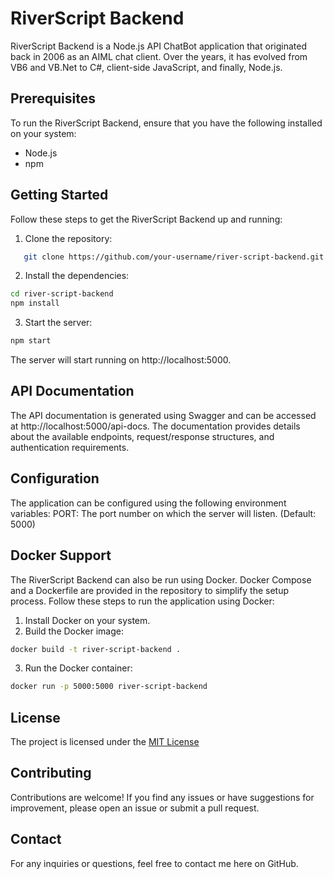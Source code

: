 # RiverScript Backend

RiverScript Backend is a Node.js API ChatBot application that originated back in 2006 as an AIML chat client. Over the years, it has evolved from VB6 and VB.Net to C#, client-side JavaScript, and finally, Node.js.

## Prerequisites

To run the RiverScript Backend, ensure that you have the following installed on your system:

- Node.js 
- npm 

## Getting Started

Follow these steps to get the RiverScript Backend up and running:

1. Clone the repository:

```bash
   git clone https://github.com/your-username/river-script-backend.git
```
2. Install the dependencies:
```bash
cd river-script-backend
npm install
```
3. Start the server:
```bash
npm start
```

The server will start running on http://localhost:5000.

## API Documentation
The API documentation is generated using Swagger and can be accessed at http://localhost:5000/api-docs. The documentation provides details about the available endpoints, request/response structures, and authentication requirements.

## Configuration
The application can be configured using the following environment variables:
PORT: The port number on which the server will listen. (Default: 5000)

## Docker Support
The RiverScript Backend can also be run using Docker. Docker Compose and a Dockerfile are provided in the repository to simplify the setup process. Follow these steps to run the application using Docker:
1. Install Docker on your system.
2. Build the Docker image:
```bash
docker build -t river-script-backend .
```

3. Run the Docker container:

```bash
docker run -p 5000:5000 river-script-backend 
```

## License
The project is licensed under the [MIT License](LICENSE)

## Contributing
Contributions are welcome! If you find any issues or have suggestions for improvement, please open an issue or submit a pull request.

## Contact
For any inquiries or questions, feel free to contact me here on GitHub.
